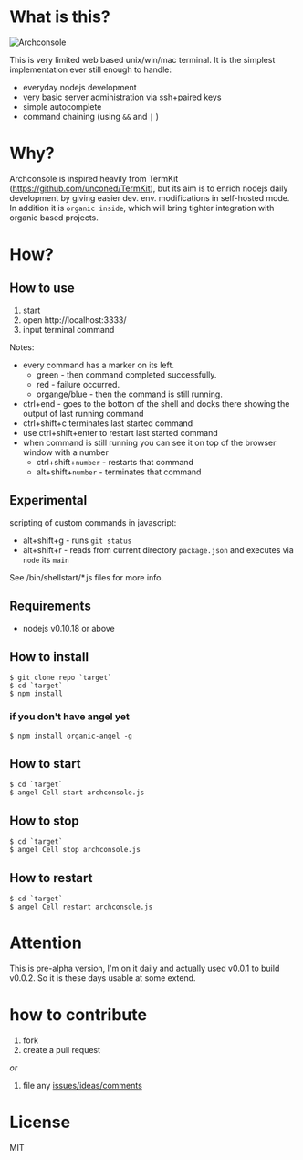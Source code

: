 # What is this? #

![Archconsole](https://raw.github.com/outbounder/organic-archconsole/master/preview.png)

This is very limited web based unix/win/mac terminal.
It is the simplest implementation ever still enough to handle:

* everyday nodejs development
* very basic server administration via ssh+paired keys
* simple autocomplete
* command chaining (using `&&` and `|` )

# Why? #

Archconsole is inspired heavily from TermKit (https://github.com/unconed/TermKit), but its aim is to enrich nodejs daily development by giving easier dev. env. modifications in self-hosted mode. In addition it is `organic inside`, which will bring tighter integration with organic based projects.

# How? #

## How to use ##

1. start
2. open http://localhost:3333/
3. input terminal command

Notes:

* every command has a marker on its left.
  * green - then command completed successfully.
  * red - failure occurred.
  * organge/blue - then the command is still running.
* ctrl+end - goes to the bottom of the shell and docks there showing the output of last running command
* ctrl+shift+c terminates last started command
* use ctrl+shift+enter to restart last started command
* when command is still running you can see it on top of the browser window with a number
  * ctrl+shift+`number` - restarts that command
  * alt+shift+`number` - terminates that command

## Experimental

scripting of custom commands in javascript:

* alt+shift+g - runs `git status`
* alt+shift+r - reads from current directory `package.json` and executes via `node` its `main`

See /bin/shellstart/*.js files for more info.

## Requirements ##
* nodejs v0.10.18 or above

## How to install ##

    $ git clone repo `target`
    $ cd `target`
    $ npm install

### if you don't have angel yet ###

    $ npm install organic-angel -g

## How to start ##

    $ cd `target`
    $ angel Cell start archconsole.js

## How to stop ##

    $ cd `target`
    $ angel Cell stop archconsole.js

## How to restart ##

    $ cd `target`
    $ angel Cell restart archconsole.js

# Attention #

This is pre-alpha version, I'm on it daily and actually used v0.0.1 to build v0.0.2. So it is these days usable at some extend.

# how to contribute #

1. fork
2. create a pull request

*or*

1. file any [issues/ideas/comments](https://github.com/outbounder/organic-archconsole/issues)


# License #

MIT
